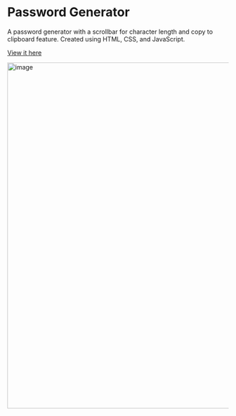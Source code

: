 # Password Generator
A password generator with a scrollbar for character length and copy to clipboard feature. Created using HTML, CSS, and JavaScript.

[View it here](https://passwordgeneratorjosh.netlify.app/)

<img width="789" alt="image" src="https://github.com/joshwant/PasswordGeneratorWeb/assets/114653236/e810d948-9bf1-41f0-8e6d-222a60e249c2">
